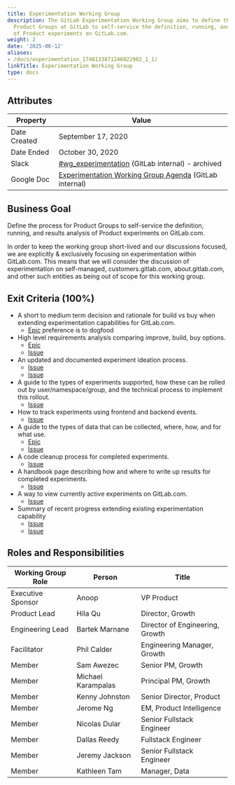 ```yaml
---
title: Experimentation Working Group
description: The GitLab Experimentation Working Group aims to define the process for
  Product Groups at GitLab to self-service the definition, running, and results analysis
  of Product experiments on GitLab.com.
weight: 2
date: '2025-06-12'
aliases:
- /docs/experimentation_1748133871246022902_1_1/
linkTitle: Experimentation Working Group
type: docs
---
```


## Attributes

| Property | Value |
|----------|-------|
| Date Created | September 17, 2020 |
| Date Ended   | October 30, 2020 |
| Slack        | [#wg_experimentation](https://gitlab.slack.com/archives/C01BJUKUEDN) (GitLab internal) - archived |
| Google Doc   | [Experimentation Working Group Agenda](https://drive.google.com/drive/search?q=title:%22Experimentation%20Working%20Group%22) (GitLab internal) |

## Business Goal

Define the process for Product Groups to self-service the definition, running, and results analysis of Product experiments on GitLab.com.

In order to keep the working group short-lived and our discussions focused, we are explicitly & exclusively focusing on experimentation within GitLab.com. This means that we will consider the discussion of experimentation on self-managed, customers.gitlab.com, about.gitlab.com, and other such entities as being out of scope for this working group.

## Exit Criteria (100%)

- A short to medium term decision and rationale for build vs buy when extending experimentation capabilities for GitLab.com.
  - [Epic](https://gitlab.com/groups/gitlab-org/growth/-/epics/48) preference is to dogfood
- High level requirements analysis comparing improve, build, buy options.
  - [Epic](https://gitlab.com/groups/gitlab-org/growth/-/epics/53)
  - [Issue](https://gitlab.com/gitlab-org/growth/experimentation/-/issues/2)
- An updated and documented experiment ideation process.
  - [Issue](https://gitlab.com/gitlab-org/growth/experimentation/-/issues/14)
  - [Issue](https://gitlab.com/gitlab-org/growth/experiment-design-repo/-/issues/1)
- A guide to the types of experiments supported, how these can be rolled out by user/namespace/group, and the technical process to implement this rollout.
  - [Issue](https://gitlab.com/gitlab-org/growth/experimentation/-/issues/21)
- How to track experiments using frontend and backend events.
  - [Issue](https://gitlab.com/gitlab-org/growth/experimentation/-/issues/20)
- A guide to the types of data that can be collected, where, how, and for what use.
  - [Epic](https://gitlab.com/groups/gitlab-org/growth/-/epics/50)
  - [Issue](https://gitlab.com/gitlab-org/growth/experimentation/-/issues/18)
- A code cleanup process for completed experiments.
  - [Issue](https://gitlab.com/gitlab-org/growth/experimentation/-/issues/6)
- A handbook page describing how and where to write up results for completed experiments.
  - [Issue](https://gitlab.com/gitlab-org/growth/experimentation/-/issues/19)
- A way to view currently active experiments on GitLab.com.
  - [Issue](https://gitlab.com/gitlab-org/gitlab/-/issues/262725)
- Summary of recent progress extending existing experimentation capability
  - [Issue](https://gitlab.com/gitlab-org/growth/experimentation/-/issues/22)
  - [Issue](https://gitlab.com/gitlab-org/growth/experimentation/-/issues/15)

## Roles and Responsibilities

| Working Group Role    | Person                | Title                             |
|-----------------------|-----------------------|-----------------------------------|
| Executive Sponsor     | Anoop                 | VP Product                        |
| Product Lead          | Hila Qu               | Director, Growth                  |
| Engineering Lead      | Bartek Marnane        | Director of Engineering, Growth   |
| Facilitator           | Phil Calder           | Engineering Manager, Growth       |
| Member                | Sam Awezec            | Senior PM, Growth                 |
| Member                | Michael Karampalas    | Principal PM, Growth              |
| Member                | Kenny Johnston        | Senior Director, Product          |
| Member                | Jerome Ng             | EM, Product Intelligence |
| Member                | Nicolas Dular         | Senior Fullstack Engineer         |
| Member                | Dallas Reedy          | Fullstack Engineer                |
| Member                | Jeremy Jackson        | Senior Fullstack Engineer         |
| Member                | Kathleen Tam          | Manager, Data                     |
